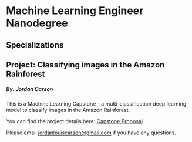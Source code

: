 # Machine Learning Engineer Nanodegree
## Specializations
## Project: Classifying images in the Amazon Rainforest
##### By: Jordan Carson
This is a Machine Learning Capstone - a multi-classification deep learning model to classify images in the Amazon Rainforest.


You can find the project details here: [Capstone Proposal](docs/capstone_proposal_template.md)



Please email [jordanlouiscarson@gmail.com](mailto:jordanlouiscarson@gmail.com) if you have any questions.
